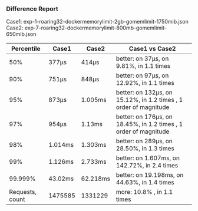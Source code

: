 ### Difference Report
Case1: exp-1-roaring32-dockermemorylimit-2gb-gomemlimit-1750mib.json
Case2: exp-7-roaring32-dockermemorylimit-800mb-gomemlimit-650mib.json

|Percentile|Case1|Case2|Case1 vs Case2|
|---|---|---|---|
|50%|377µs|414µs|better: on 37µs, on 9.81%, in 1.1 times |
|90%|751µs|848µs|better: on 97µs, on 12.92%, in 1.1 times |
|95%|873µs|1.005ms|better: on 132µs, on 15.12%, in 1.2 times , 1 order of magnitude|
|97%|954µs|1.13ms|better: on 176µs, on 18.45%, in 1.2 times , 1 order of magnitude|
|98%|1.014ms|1.303ms|better: on 289µs, on 28.50%, in 1.3 times |
|99%|1.126ms|2.733ms|better: on 1.607ms, on 142.72%, in 2.4 times |
|99.999%|43.02ms|62.218ms|better: on 19.198ms, on 44.63%, in 1.4 times |
|Requests, count|1475585|1331229|more: 10.8% , in 1.1 times |
